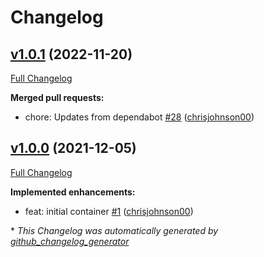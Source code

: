 # Changelog

## [v1.0.1](https://github.com/chrisjohnson00/mediatools/tree/v1.0.1) (2022-11-20)

[Full Changelog](https://github.com/chrisjohnson00/mediatools/compare/v1.0.0...v1.0.1)

**Merged pull requests:**

- chore: Updates from dependabot [\#28](https://github.com/chrisjohnson00/mediatools/pull/28) ([chrisjohnson00](https://github.com/chrisjohnson00))

## [v1.0.0](https://github.com/chrisjohnson00/mediatools/tree/v1.0.0) (2021-12-05)

[Full Changelog](https://github.com/chrisjohnson00/mediatools/compare/ad7516e05927b5151f95cf61476e0b08e34ec84e...v1.0.0)

**Implemented enhancements:**

- feat: initial container [\#1](https://github.com/chrisjohnson00/mediatools/pull/1) ([chrisjohnson00](https://github.com/chrisjohnson00))



\* *This Changelog was automatically generated by [github_changelog_generator](https://github.com/github-changelog-generator/github-changelog-generator)*
